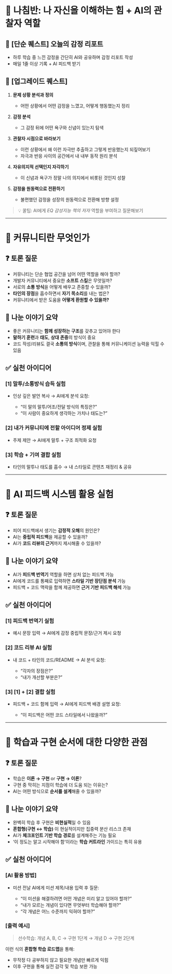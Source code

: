 # 🧭 나침반: 나 자신을 이해하는 힘 + AI의 관찰자 역할

## 🎯 \[단순 퀘스트] 오늘의 감정 리포트

* 하루 학습 중 느낀 감정을 간단히 AI와 공유하며 감정 리포트 작성
* 매일 1줄 이상 기록 + AI 피드백 받기

## 🚀 \[업그레이드 퀘스트]

1. **문제 상황 분석과 정의**

   * 어떤 상황에서 어떤 감정을 느꼈고, 어떻게 행동했는지 정리
2. **감정 분석**

   * 그 감정 뒤에 어떤 욕구와 신념이 있는지 탐색
3. **관찰자 시점으로 바라보기**

   * 이런 상황에서 왜 이런 자극만 추출하고 그렇게 반응했는지 되짚어보기
   * 자극과 반응 사이의 공간에서 내 내부 동작 원리 분석
4. **자유의지적 선택인지 자각하기**

   * 이 신념과 욕구가 정말 나의 의지에서 비롯된 것인지 성찰
5. **감정을 원동력으로 전환하기**

   * 불편했던 감정을 성장의 원동력으로 전환해 방향 설정

> 💡 꿀팁: AI에게 *EQ 감성지능 책의 저자* 역할을 부여하고 질문해보기

---

# 🤝 커뮤니티란 무엇인가

## ❓ 토론 질문

* 커뮤니티는 단순 협업 공간을 넘어 어떤 역할을 해야 할까?
* 개발자 커뮤니티에서 중요한 **소프트 스킬**은 무엇일까?
* 서로의 **소통 방식**을 어떻게 배우고 존중할 수 있을까?
* **타인의 장점**을 흡수하면서 **자기 목소리**를 내는 법은?
* 커뮤니티에서 받은 도움을 **어떻게 환원할 수 있을까?**

## 💬 나눈 이야기 요약

* 좋은 커뮤니티는 **함께 성장하는 구조**를 갖추고 있어야 한다
* **말하기 훈련**과 **태도**, **상대 존중**의 방식이 중요
* 코드 작성/리뷰도 결국 **소통의 방식**이며, 관찰을 통해 커뮤니케이션 능력을 익힐 수 있음

## ✅ 실천 아이디어

### \[1] 말투/소통방식 습득 실험

* 인상 깊은 발언 복사 → AI에게 분석 요청:

  * “이 말의 말투/어조/전달 방식의 특징은?”
  * “이 사람이 중요하게 생각하는 가치나 태도는?”

### \[2] 내가 커뮤니티에 전할 아이디어 정제 실험

* 주제 제안 → AI에게 말투 + 구조 최적화 요청

### \[3] 학습 + 기여 결합 실험

* 타인의 말투나 태도를 흡수 → 내 스타일로 콘텐츠 재정리 & 공유

---

# 🤖 AI 피드백 시스템 활용 실험

## ❓ 토론 질문

* 피어 피드백에서 생기는 **감정적 오해**의 원인은?
* AI는 **중립적 피드백**을 제공할 수 있을까?
* AI가 **코드 리뷰의 근거**까지 제시해줄 수 있을까?

## 💬 나눈 이야기 요약

* AI가 **피드백 번역기** 역할을 하면 상처 없는 피드백 가능
* AI에게 코드를 통째로 입력하면 **스타일 기반 장단점 분석** 가능
* 피드백 + 코드 맥락을 함께 제공하면 **근거 기반 피드백 해석** 가능

## ✅ 실천 아이디어

### \[1] 피드백 번역기 실험

* 예시 문장 입력 → AI에게 감정 중립적 문장/근거 제시 요청

### \[2] 코드 리뷰 AI 실험

* 내 코드 + 타인의 코드/README → AI 분석 요청:

  * “각자의 장점은?”
  * “내가 개선할 부분은?”

### \[3] \[1] + \[2] 결합 실험

* 피드백 + 코드 함께 입력 → AI에게 피드백 배경 설명 요청:

  * “이 피드백은 어떤 코드 스타일에서 나왔을까?”

---

# 🧠 학습과 구현 순서에 대한 다양한 관점

## ❓ 토론 질문

* 학습은 **이론 → 구현** or **구현 → 이론**?
* 구현 중 막히는 지점이 학습에 더 도움 되는 이유는?
* AI는 어떤 방식으로 **순서를 설계**해줄 수 있을까?

## 💬 나눈 이야기 요약

* 완벽히 학습 후 구현은 **비현실적**일 수 있음
* **혼합형(구현 ↔ 학습)** 이 현실적이지만 집중력 분산 리스크 존재
* AI가 **체크포인트 기반 학습 경로**를 설계해주는 기능 필요
* ‘이 정도는 알고 시작해야 함’이라는 **학습 커트라인** 가이드는 특히 유용

## ✅ 실천 아이디어

### \[AI 활용 방법]

* 미션 전날 AI에게 미션 제목/내용 입력 후 질문:

  * “이 미션을 해결하려면 어떤 개념은 미리 알고 있어야 할까?”
  * “내가 모르는 개념이 있다면 무엇부터 학습해야 할까?”
  * “각 개념은 어느 수준까지 익혀야 할까?”

### \[출력 예시]

> 선수학습: 개념 A, B, C → 구현 1단계 → 개념 D → 구현 2단계

이런 식의 **혼합형 학습 로드맵**을 통해:

* 무작정 다 공부하지 않고 필요한 개념만 빠르게 익힘
* 이후 구현을 통해 실전 감각 및 학습 보완 가능
